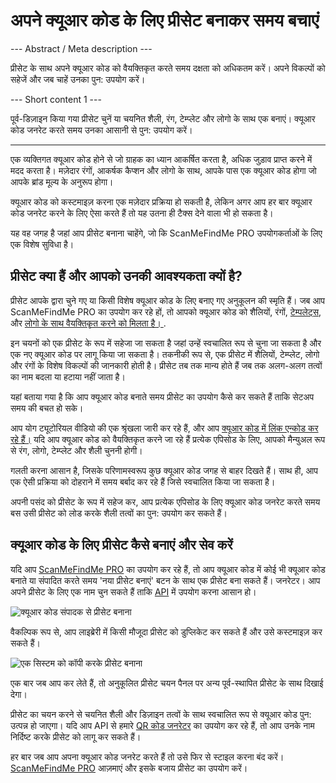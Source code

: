 <h1>अपने क्यूआर कोड के लिए प्रीसेट बनाकर समय बचाएं</h1>

--- Abstract / Meta description ---

प्रीसेट के साथ अपने क्यूआर कोड को वैयक्तिकृत करते समय दक्षता को अधिकतम करें। अपने विकल्पों को सहेजें और जब चाहें उनका पुन: उपयोग करें।

--- Short content 1 ---

पूर्व-डिज़ाइन किया गया प्रीसेट चुनें या चयनित शैली, रंग, टेम्प्लेट और लोगो के साथ एक बनाएं। क्यूआर कोड जनरेट करते समय उनका आसानी से पुन: उपयोग करें।

----------

<p>एक व्यक्तिगत क्यूआर कोड होने से जो ग्राहक का ध्यान आकर्षित करता है, अधिक जुड़ाव प्राप्त करने में मदद करता है। मज़ेदार रंगों, आकर्षक कैप्शन और लोगो के साथ, आपके पास एक क्यूआर कोड होगा जो आपके ब्रांड मूल्य के अनुरूप होगा।</p>

<p>क्यूआर कोड को कस्टमाइज़ करना एक मज़ेदार प्रक्रिया हो सकती है, लेकिन अगर आप हर बार क्यूआर कोड जनरेट करने के लिए ऐसा करते हैं तो यह उतना ही टैक्स देने वाला भी हो सकता है। </p>

<p>यह वह जगह है जहां आप प्रीसेट बनाना चाहेंगे, जो कि ScanMeFindMe PRO उपयोगकर्ताओं के लिए एक विशेष सुविधा है।</p>

<h2>प्रीसेट क्या हैं और आपको उनकी आवश्यकता क्यों है?</h2>

<p>प्रीसेट आपके द्वारा चुने गए या किसी विशेष क्यूआर कोड के लिए बनाए गए अनुकूलन की स्मृति हैं। जब आप ScanMeFindMe PRO का उपयोग कर रहे हों, तो आपको क्यूआर कोड को शैलियों, रंगों, <a href="#article:about_templates">टेम्पलेट्स</a>, और <a href="#article:about_logos">लोगो के साथ वैयक्तिकृत करने को मिलता है। </a>.</p>

<p>इन चयनों को एक प्रीसेट के रूप में सहेजा जा सकता है जहां उन्हें स्वचालित रूप से चुना जा सकता है और एक नए क्यूआर कोड पर लागू किया जा सकता है। तकनीकी रूप से, एक प्रीसेट में शैलियों, टेम्प्लेट, लोगो और रंगों के विशेष विकल्पों की जानकारी होती है। प्रीसेट तब तक मान्य होते हैं जब तक अलग-अलग तत्वों का नाम बदला या हटाया नहीं जाता है। </p>

<p>यहां बताया गया है कि आप क्यूआर कोड बनाते समय प्रीसेट का उपयोग कैसे कर सकते हैं ताकि सेटअप समय की बचत हो सके। </p>

<p>आप योग ट्यूटोरियल वीडियो की एक श्रृंखला जारी कर रहे हैं, और आप <a href="#article:about_static">क्यूआर कोड में लिंक एन्कोड कर रहे हैं।</a> यदि आप क्यूआर कोड को वैयक्तिकृत करने जा रहे हैं प्रत्येक एपिसोड के लिए, आपको मैन्युअल रूप से रंग, लोगो, टेम्प्लेट और शैली चुननी होगी।</p>

<p>गलती करना आसान है, जिसके परिणामस्वरूप कुछ क्यूआर कोड जगह से बाहर दिखते हैं। साथ ही, आप एक ऐसी प्रक्रिया को दोहराने में समय बर्बाद कर रहे हैं जिसे स्वचालित किया जा सकता है। </p>

<p>अपनी पसंद को प्रीसेट के रूप में सहेज कर, आप प्रत्येक एपिसोड के लिए क्यूआर कोड जनरेट करते समय बस उसी प्रीसेट को लोड करके शैली तत्वों का पुन: उपयोग कर सकते हैं। </p>

<h2>क्यूआर कोड के लिए प्रीसेट कैसे बनाएं और सेव करें</h2>

<p>यदि आप <a href="#pro">ScanMeFindMe PRO</a> का उपयोग कर रहे हैं, तो आप क्यूआर कोड में कोई भी क्यूआर कोड बनाते या संपादित करते समय 'नया प्रीसेट बनाएं' बटन के साथ एक प्रीसेट बना सकते हैं। जनरेटर। आप अपने प्रीसेट के लिए एक नाम चुन सकते हैं ताकि <a href="#about:api" title="QR code API">API</a> में उपयोग करना आसान हो।</p>

<p class="imageholder">
    <img src="https://media.scanmefindme.com/blog/about_presets/files/img 1 - Presets.png"
        alt="क्यूआर कोड संपादक से प्रीसेट बनाना">
</p>

<p>वैकल्पिक रूप से, आप लाइब्रेरी में किसी मौजूदा प्रीसेट को डुप्लिकेट कर सकते हैं और उसे कस्टमाइज़ कर सकते हैं। </p>

<p class="imageholder">
    <img src="https://media.scanmefindme.com/blog/about_presets/files/img 2 - customize preset.png"
        alt="एक सिस्टम को कॉपी करके प्रीसेट बनाना">
</p>

<p>एक बार जब आप कर लेते हैं, तो अनुकूलित प्रीसेट चयन पैनल पर अन्य पूर्व-स्थापित प्रीसेट के साथ दिखाई देगा। </p>

<p>प्रीसेट का चयन करने से चयनित शैली और डिज़ाइन तत्वों के साथ स्वचालित रूप से क्यूआर कोड पुन: उत्पन्न हो जाएगा। यदि आप API से हमारे <a href="#static:url">QR कोड जनरेटर</a> का उपयोग कर रहे हैं, तो आप उनके नाम निर्दिष्ट करके प्रीसेट को लागू कर सकते हैं।</p>

<p>हर बार जब आप अपना क्यूआर कोड जनरेट करते हैं तो उसे फिर से स्टाइल करना बंद करें। <a href="#pro">ScanMeFindMe PRO</a> आज़माएं और इसके बजाय प्रीसेट का उपयोग करें। </p>
